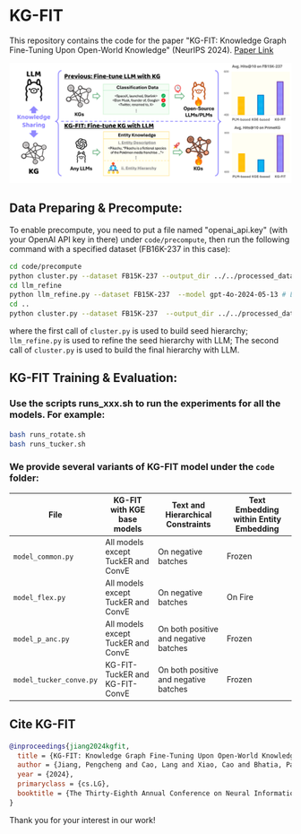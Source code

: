 # KG-FIT

This repository contains the code for the paper "KG-FIT: Knowledge Graph Fine-Tuning Upon Open-World Knowledge" (NeurIPS 2024). [Paper Link](https://arxiv.org/abs/2405.16412)

![alt text](/images/abstract.png "Overview of KG-FIT")

## Data Preparing & Precompute:

To enable precompute, you need to put a file named "openai_api.key" (with your OpenAI API key in there) under ```code/precompute```, then run the following command with a specified dataset (FB16K-237 in this case):
```bash
cd code/precompute
python cluster.py --dataset FB15K-237 --output_dir ../../processed_data  # precomputation for seed hierarchy
cd llm_refine
python llm_refine.py --dataset FB15K-237  --model gpt-4o-2024-05-13 # LLM-Guided Hierarchy Refinement (LHR)
cd ..
python cluster.py --dataset FB15K-237  --output_dir ../../processed_data # precomputation for llm hierarchy
```

where the first call of ```cluster.py``` is used to build seed hierarchy; ```llm_refine.py``` is used to refine the seed hierarchy with LLM; The second call of ```cluster.py``` is used to build the final hierarchy with LLM.
<!-- (```rerank_label.py``` is used to create the k-hop training set entities for each entity in the dataset, for graph-based re-ranking purpose. ) -->


## KG-FIT Training & Evaluation:

### Use the scripts runs_xxx.sh to run the experiments for all the models. For example:

```bash
bash runs_rotate.sh
bash runs_tucker.sh
```

### We provide several variants of KG-FIT model under the ```code``` folder:

| File                      | KG-FIT with KGE base models                     | Text and Hierarchical Constraints   | Text Embedding within Entity Embedding |
|---------------------------|--------------------------------------------------|-------------------------------------|----------------------------------------|
| `model_common.py`         | All models except TuckER and ConvE              | On negative batches                 | Frozen                                 |
| `model_flex.py`           | All models except TuckER and ConvE              | On negative batches                 | On Fire                                |
| `model_p_anc.py`          | All models except TuckER and ConvE              | On both positive and negative batches | Frozen                               |
| `model_tucker_conve.py`   | KG-FIT-TuckER and KG-FIT-ConvE                  | On both positive and negative batches | Frozen                               |


## Cite KG-FIT
```bibtex
@inproceedings{jiang2024kgfit,
  title = {KG-FIT: Knowledge Graph Fine-Tuning Upon Open-World Knowledge},
  author = {Jiang, Pengcheng and Cao, Lang and Xiao, Cao and Bhatia, Parminder and Sun, Jimeng and Han, Jiawei},
  year = {2024},
  primaryclass = {cs.LG},
  booktitle = {The Thirty-Eighth Annual Conference on Neural Information Processing Systems},
}
```

Thank you for your interest in our work!